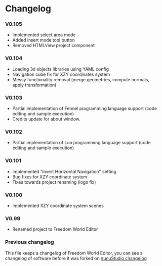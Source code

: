# Changelog

### V0.105

- Implemented select area mode
- Added insert mode tool button
- Removed HTMLView project component

### V0.104

- Loading 3d objects libraries using YAML config
- Navigation cube fix for XZY coordinates system
- Messy functionality removal (merge geometries, compute normals, apply transformation)

### V0.103

- Partial implementation of Fennel programming language support (code editing and sample execution)
- Credits update for about window.

### V0.102

- Partial implementation of Lua programming language support (code editing and sample execution)

### V0.101

- Implemented "Invert Horizontal Navigation" setting
- Bug fixes for XZY coordinate system
- Fixes towards project renaming (logo fix)

### V0.100

- Implemented XZY coordinate system scenes

### V0.99

- Renamed project to Freedom World Editor

### Previous changelog

This file keeps a changelog of Freedom World Editor, you can see a changelog of software before it was forked on [nunuStudio changelog](https://github.com/tentone/nunuStudio/blob/master/CHANGELOG.md)
